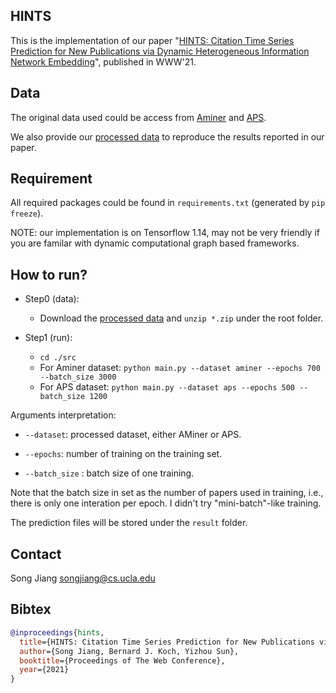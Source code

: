 HINTS
-----------------
This is the implementation of our paper "[HINTS: Citation Time Series Prediction for New Publications via Dynamic Heterogeneous Information Network Embedding](http://web.cs.ucla.edu/~yzsun/papers/2021_WWW_HINTS.pdf)", published in WWW'21.

Data
-----------------

The original data used could be access from [Aminer](https://www.aminer.org/citation)  and [APS](https://journals.aps.org/datasets).

We also provide our [processed data](https://www.dropbox.com/sh/zqj1r4icwophb3a/AAANshyUt-f5yT6w-9ri-WK-a?dl=0) to reproduce the results reported in our paper. 



Requirement
----------------------
All required packages could be found in `requirements.txt` (generated by `pip freeze`).

NOTE: our implementation is on Tensorflow 1.14, may not be very friendly if you are familar with dynamic computational graph based frameworks.



How to run?
----------------------

* Step0 (data): 
	* Download the [processed data](https://www.dropbox.com/sh/zqj1r4icwophb3a/AAANshyUt-f5yT6w-9ri-WK-a?dl=0) and `unzip *.zip` under the root folder.

* Step1 (run):
	* `cd ./src`
	* For Aminer dataset: `python main.py --dataset aminer --epochs 700 --batch_size 3000`
	* For APS dataset: `python main.py --dataset aps --epochs 500 --batch_size 1200`

Arguments interpretation:

- `--dataset`: processed dataset, either AMiner or APS. 

- `--epochs`: number of training on the training set.

- `--batch_size` : batch size of one training.


Note that the batch size in set as the number of papers used in training, i.e., there is only one interation per epoch. I didn't try "mini-batch"-like training.


The prediction files will be stored under the `result` folder.




Contact
----------------------
Song Jiang <songjiang@cs.ucla.edu>



Bibtex
----------------------

```bibtex
@inproceedings{hints,
  title={HINTS: Citation Time Series Prediction for New Publications via Dynamic Heterogeneous Information Network Embedding},
  author={Song Jiang, Bernard J. Koch, Yizhou Sun},
  booktitle={Proceedings of The Web Conference},
  year={2021}
}
```


